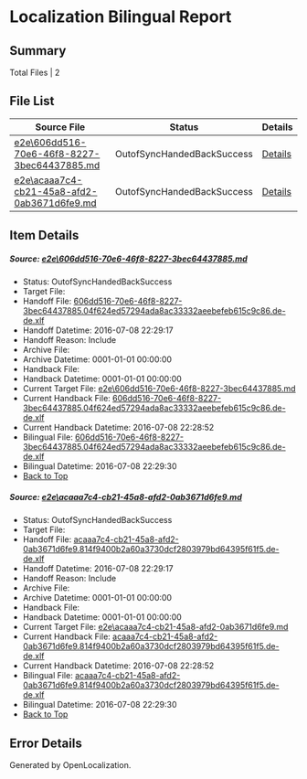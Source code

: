 # <a name='report-top'></a> Localization Bilingual Report

## Summary
 Total Files | 2

## File List
 Source File | Status | Details 
 ----------- | ------ | ------- 
 [e2e\606dd516-70e6-46f8-8227-3bec64437885.md](https://github.com/OpenLocalizationTestOrg/oltest/blob/6cfdd159c3fb88f83317a7e0036f08321a65895c/e2e/606dd516-70e6-46f8-8227-3bec64437885.md) | OutofSyncHandedBackSuccess | [Details](#1505946a99227bb26cced4787b5aa73dad53b72c2)
 [e2e\acaaa7c4-cb21-45a8-afd2-0ab3671d6fe9.md](https://github.com/OpenLocalizationTestOrg/oltest/blob/6cfdd159c3fb88f83317a7e0036f08321a65895c/e2e/acaaa7c4-cb21-45a8-afd2-0ab3671d6fe9.md) | OutofSyncHandedBackSuccess | [Details](#85b255043792aea70ee46034e97a7aaf88ee92173)

## Item Details
##### <a name='1505946a99227bb26cced4787b5aa73dad53b72c2'></a> Source: [e2e\606dd516-70e6-46f8-8227-3bec64437885.md](https://github.com/OpenLocalizationTestOrg/oltest/blob/6cfdd159c3fb88f83317a7e0036f08321a65895c/e2e/606dd516-70e6-46f8-8227-3bec64437885.md)
* Status: OutofSyncHandedBackSuccess
* Target File: 
* Handoff File: [606dd516-70e6-46f8-8227-3bec64437885.04f624ed57294ada8ac33332aeebefeb615c9c86.de-de.xlf](https://github.com/OpenLocalizationTestOrg/olhandoff-e2e/blob/8dbd4aa62084df7a532bf7381bb891180195aaf1/ol-handoff/OpenLocalizationTestOrg/oltest-dede-fly/ci/ht/606dd516-70e6-46f8-8227-3bec64437885.04f624ed57294ada8ac33332aeebefeb615c9c86.de-de.xlf)
* Handoff Datetime: 2016-07-08 22:29:17
* Handoff Reason: Include
* Archive File: 
* Archive Datetime: 0001-01-01 00:00:00
* Handback File: 
* Handback Datetime: 0001-01-01 00:00:00
* Current Target File: [e2e\606dd516-70e6-46f8-8227-3bec64437885.md](https://github.com/OpenLocalizationTestOrg/oltest-dede-fly/blob/61668ae46e59361fd42dbbd73025202d6ac3551b/e2e/606dd516-70e6-46f8-8227-3bec64437885.md)
* Current Handback File: [606dd516-70e6-46f8-8227-3bec64437885.04f624ed57294ada8ac33332aeebefeb615c9c86.de-de.xlf](https://github.com/OpenLocalizationTestOrg/olhandback-e2e/blob/2286d249b426cbabc14a550ef05e496f697dc8a1/ol-handback/OpenLocalizationTestOrg/oltest-dede-fly/ci/ht/606dd516-70e6-46f8-8227-3bec64437885.04f624ed57294ada8ac33332aeebefeb615c9c86.de-de.xlf)
* Current Handback Datetime: 2016-07-08 22:28:52
* Bilingual File: [606dd516-70e6-46f8-8227-3bec64437885.04f624ed57294ada8ac33332aeebefeb615c9c86.de-de.xlf](https://github.com/OpenLocalizationTestOrg/olhandback-e2e/blob/2286d249b426cbabc14a550ef05e496f697dc8a1/ol-handback/OpenLocalizationTestOrg/oltest-dede-fly/ci/ht/606dd516-70e6-46f8-8227-3bec64437885.04f624ed57294ada8ac33332aeebefeb615c9c86.de-de.xlf)
* Bilingual Datetime: 2016-07-08 22:29:30
* [Back to Top](#report-top)

##### <a name='85b255043792aea70ee46034e97a7aaf88ee92173'></a> Source: [e2e\acaaa7c4-cb21-45a8-afd2-0ab3671d6fe9.md](https://github.com/OpenLocalizationTestOrg/oltest/blob/6cfdd159c3fb88f83317a7e0036f08321a65895c/e2e/acaaa7c4-cb21-45a8-afd2-0ab3671d6fe9.md)
* Status: OutofSyncHandedBackSuccess
* Target File: 
* Handoff File: [acaaa7c4-cb21-45a8-afd2-0ab3671d6fe9.814f9400b2a60a3730dcf2803979bd64395f61f5.de-de.xlf](https://github.com/OpenLocalizationTestOrg/olhandoff-e2e/blob/8dbd4aa62084df7a532bf7381bb891180195aaf1/ol-handoff/OpenLocalizationTestOrg/oltest-dede-fly/ci/ht/acaaa7c4-cb21-45a8-afd2-0ab3671d6fe9.814f9400b2a60a3730dcf2803979bd64395f61f5.de-de.xlf)
* Handoff Datetime: 2016-07-08 22:29:17
* Handoff Reason: Include
* Archive File: 
* Archive Datetime: 0001-01-01 00:00:00
* Handback File: 
* Handback Datetime: 0001-01-01 00:00:00
* Current Target File: [e2e\acaaa7c4-cb21-45a8-afd2-0ab3671d6fe9.md](https://github.com/OpenLocalizationTestOrg/oltest-dede-fly/blob/61668ae46e59361fd42dbbd73025202d6ac3551b/e2e/acaaa7c4-cb21-45a8-afd2-0ab3671d6fe9.md)
* Current Handback File: [acaaa7c4-cb21-45a8-afd2-0ab3671d6fe9.814f9400b2a60a3730dcf2803979bd64395f61f5.de-de.xlf](https://github.com/OpenLocalizationTestOrg/olhandback-e2e/blob/2286d249b426cbabc14a550ef05e496f697dc8a1/ol-handback/OpenLocalizationTestOrg/oltest-dede-fly/ci/ht/acaaa7c4-cb21-45a8-afd2-0ab3671d6fe9.814f9400b2a60a3730dcf2803979bd64395f61f5.de-de.xlf)
* Current Handback Datetime: 2016-07-08 22:28:52
* Bilingual File: [acaaa7c4-cb21-45a8-afd2-0ab3671d6fe9.814f9400b2a60a3730dcf2803979bd64395f61f5.de-de.xlf](https://github.com/OpenLocalizationTestOrg/olhandback-e2e/blob/2286d249b426cbabc14a550ef05e496f697dc8a1/ol-handback/OpenLocalizationTestOrg/oltest-dede-fly/ci/ht/acaaa7c4-cb21-45a8-afd2-0ab3671d6fe9.814f9400b2a60a3730dcf2803979bd64395f61f5.de-de.xlf)
* Bilingual Datetime: 2016-07-08 22:29:30
* [Back to Top](#report-top)


## Error Details

Generated by OpenLocalization.
